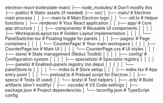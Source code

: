 electron-react-boilerplate-main/
├── node_modules/                # Don't modify this
├── public/                      # Static assets (if needed)
├── src/
│   ├── main/                    # Electron main process
│   │   ├── main.ts              # Main Electron logic
│   │   └── util.ts              # Helper functions
│   ├── renderer/                # Your React application
│   │   ├── app/                 # Core app structure
│   │   │   ├── components/      # Reusable UI components
│   │   │   │   ├── WorkspaceLayout.tsx  # Golden Layout implementation
│   │   │   │   └── PanelSwitcher.tsx    # Floating toggle for panels
│   │   │   ├── pages/           # Page containers
│   │   │   │   └── CounterPage/ # Your main workspace
│   │   │   │       ├── CounterPage.tsx   # Main UI
│   │   │   │       └── CounterPage.css    # UI styles
│   │   │   ├── store/           # State management (Redux Toolkit)
│   │   │   │   ├── config/      # Configuration system
│   │   │   │   ├── specialists/ # Specialist registry
│   │   │   │   ├── panels/      # Enabled-panels registry (no deps)
│   │   │   │   │   └── panelStore.ts
│   │   │   │   └── index.ts     # Store setup
│   │   │   ├── index.tsx        # App entry point
│   │   │   └── preload.ts       # Preload script for Electron
│   │   ├── specs/               # Tests (if used)
│   │   └── _tests_/              # Test helpers
│   ├── .erb/                    # Build artifacts (don't modify)
│   ├── .vscode/                 # VS Code settings
│   ├── package.json             # Project dependencies
│   └── tsconfig.json            # TypeScript config
